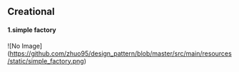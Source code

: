 ## Creational

#### 1.simple factory

![No Image] (https://github.com/zhuo95/design_pattern/blob/master/src/main/resources/static/simple_factory.png)